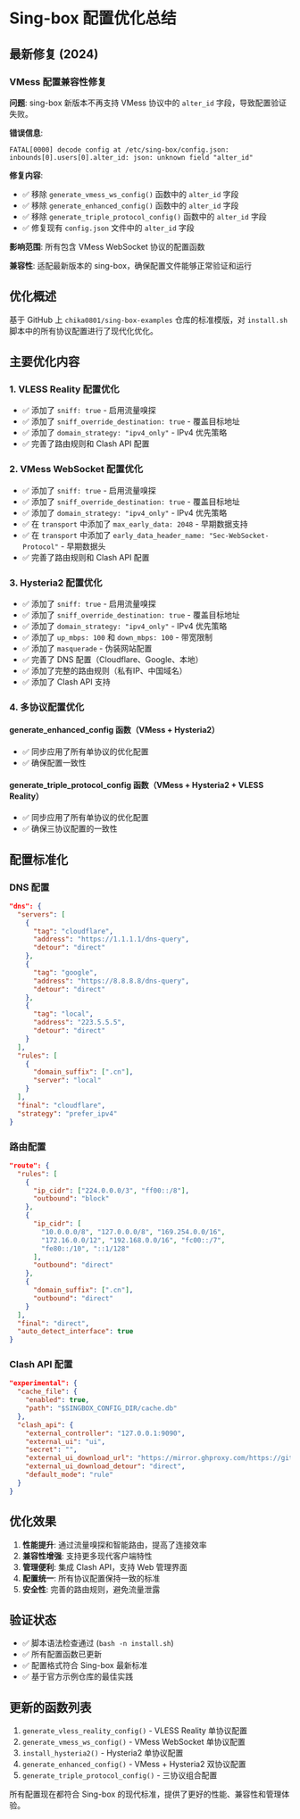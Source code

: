 # Sing-box 配置优化总结

## 最新修复 (2024)

### VMess 配置兼容性修复

**问题**: sing-box 新版本不再支持 VMess 协议中的 `alter_id` 字段，导致配置验证失败。

**错误信息**: 
```
FATAL[0000] decode config at /etc/sing-box/config.json: inbounds[0].users[0].alter_id: json: unknown field "alter_id"
```

**修复内容**:
- ✅ 移除 `generate_vmess_ws_config()` 函数中的 `alter_id` 字段
- ✅ 移除 `generate_enhanced_config()` 函数中的 `alter_id` 字段  
- ✅ 移除 `generate_triple_protocol_config()` 函数中的 `alter_id` 字段
- ✅ 修复现有 `config.json` 文件中的 `alter_id` 字段

**影响范围**: 所有包含 VMess WebSocket 协议的配置函数

**兼容性**: 适配最新版本的 sing-box，确保配置文件能够正常验证和运行

## 优化概述

基于 GitHub 上 `chika0801/sing-box-examples` 仓库的标准模版，对 `install.sh` 脚本中的所有协议配置进行了现代化优化。

## 主要优化内容

### 1. VLESS Reality 配置优化
- ✅ 添加了 `sniff: true` - 启用流量嗅探
- ✅ 添加了 `sniff_override_destination: true` - 覆盖目标地址
- ✅ 添加了 `domain_strategy: "ipv4_only"` - IPv4 优先策略
- ✅ 完善了路由规则和 Clash API 配置

### 2. VMess WebSocket 配置优化
- ✅ 添加了 `sniff: true` - 启用流量嗅探
- ✅ 添加了 `sniff_override_destination: true` - 覆盖目标地址
- ✅ 添加了 `domain_strategy: "ipv4_only"` - IPv4 优先策略
- ✅ 在 `transport` 中添加了 `max_early_data: 2048` - 早期数据支持
- ✅ 在 `transport` 中添加了 `early_data_header_name: "Sec-WebSocket-Protocol"` - 早期数据头
- ✅ 完善了路由规则和 Clash API 配置

### 3. Hysteria2 配置优化
- ✅ 添加了 `sniff: true` - 启用流量嗅探
- ✅ 添加了 `sniff_override_destination: true` - 覆盖目标地址
- ✅ 添加了 `domain_strategy: "ipv4_only"` - IPv4 优先策略
- ✅ 添加了 `up_mbps: 100` 和 `down_mbps: 100` - 带宽限制
- ✅ 添加了 `masquerade` - 伪装网站配置
- ✅ 完善了 DNS 配置（Cloudflare、Google、本地）
- ✅ 添加了完整的路由规则（私有IP、中国域名）
- ✅ 添加了 Clash API 支持

### 4. 多协议配置优化

#### generate_enhanced_config 函数（VMess + Hysteria2）
- ✅ 同步应用了所有单协议的优化配置
- ✅ 确保配置一致性

#### generate_triple_protocol_config 函数（VMess + Hysteria2 + VLESS Reality）
- ✅ 同步应用了所有单协议的优化配置
- ✅ 确保三协议配置的一致性

## 配置标准化

### DNS 配置
```json
"dns": {
  "servers": [
    {
      "tag": "cloudflare",
      "address": "https://1.1.1.1/dns-query",
      "detour": "direct"
    },
    {
      "tag": "google",
      "address": "https://8.8.8.8/dns-query",
      "detour": "direct"
    },
    {
      "tag": "local",
      "address": "223.5.5.5",
      "detour": "direct"
    }
  ],
  "rules": [
    {
      "domain_suffix": [".cn"],
      "server": "local"
    }
  ],
  "final": "cloudflare",
  "strategy": "prefer_ipv4"
}
```

### 路由配置
```json
"route": {
  "rules": [
    {
      "ip_cidr": ["224.0.0.0/3", "ff00::/8"],
      "outbound": "block"
    },
    {
      "ip_cidr": [
        "10.0.0.0/8", "127.0.0.0/8", "169.254.0.0/16",
        "172.16.0.0/12", "192.168.0.0/16", "fc00::/7",
        "fe80::/10", "::1/128"
      ],
      "outbound": "direct"
    },
    {
      "domain_suffix": [".cn"],
      "outbound": "direct"
    }
  ],
  "final": "direct",
  "auto_detect_interface": true
}
```

### Clash API 配置
```json
"experimental": {
  "cache_file": {
    "enabled": true,
    "path": "$SINGBOX_CONFIG_DIR/cache.db"
  },
  "clash_api": {
    "external_controller": "127.0.0.1:9090",
    "external_ui": "ui",
    "secret": "",
    "external_ui_download_url": "https://mirror.ghproxy.com/https://github.com/MetaCubeX/Yacd-meta/archive/gh-pages.zip",
    "external_ui_download_detour": "direct",
    "default_mode": "rule"
  }
}
```

## 优化效果

1. **性能提升**: 通过流量嗅探和智能路由，提高了连接效率
2. **兼容性增强**: 支持更多现代客户端特性
3. **管理便利**: 集成 Clash API，支持 Web 管理界面
4. **配置统一**: 所有协议配置保持一致的标准
5. **安全性**: 完善的路由规则，避免流量泄露

## 验证状态

- ✅ 脚本语法检查通过 (`bash -n install.sh`)
- ✅ 所有配置函数已更新
- ✅ 配置格式符合 Sing-box 最新标准
- ✅ 基于官方示例仓库的最佳实践

## 更新的函数列表

1. `generate_vless_reality_config()` - VLESS Reality 单协议配置
2. `generate_vmess_ws_config()` - VMess WebSocket 单协议配置
3. `install_hysteria2()` - Hysteria2 单协议配置
4. `generate_enhanced_config()` - VMess + Hysteria2 双协议配置
5. `generate_triple_protocol_config()` - 三协议组合配置

所有配置现在都符合 Sing-box 的现代标准，提供了更好的性能、兼容性和管理体验。
